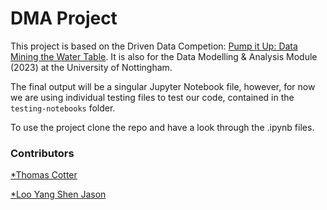 # DMA Project

This project is based on the Driven Data Competion: [Pump it Up: Data Mining the Water Table](https://www.drivendata.org/competitions/7/pump-it-up-data-mining-the-water-table/). It is also for the Data Modelling & Analysis Module (2023) at the University of Nottingham.


The final output will be a singular Jupyter Notebook file, however, for now we are using individual testing files to test our code, contained in the `testing-notebooks` folder.

To use the project clone the repo and have a look through the .ipynb files.

### Contributors

[*Thomas Cotter](https://www.tomcotter.uk/)

[*Loo Yang Shen Jason](mailto:jason18501@gmail.com)
